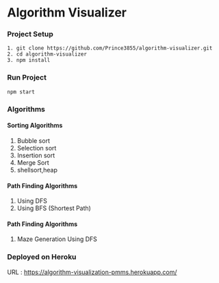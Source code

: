 # Algorithm Visualizer

### Project Setup
```
1. git clone https://github.com/Prince3855/algorithm-visualizer.git
2. cd algorithm-visualizer
3. npm install
```

### Run Project
```
npm start
```

### Algorithms

#### Sorting Algorithms
1. Bubble sort
2. Selection sort
3. Insertion sort
4. Merge Sort
5. shellsort,heap

#### Path Finding Algorithms
1. Using DFS
2. Using BFS (Shortest Path)

#### Path Finding Algorithms
1. Maze Generation Using DFS

### Deployed on Heroku
 URL : https://algorithm-visualization-pmms.herokuapp.com/ 
